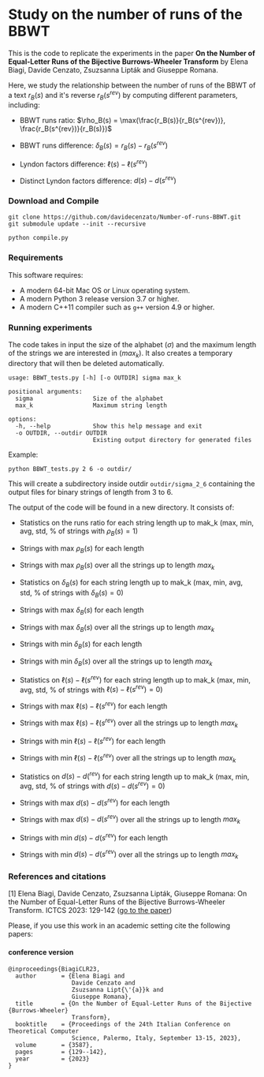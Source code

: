# Study on the number of runs of the BBWT

This is the code to replicate the experiments in the paper **On the Number of Equal-Letter Runs of the Bijective Burrows-Wheeler
Transform** by Elena Biagi, Davide Cenzato, Zsuzsanna Lipták and Giuseppe Romana.

Here, we study the relationship between the number of runs of the BBWT of a text $r_B(s)$ and it's reverse $r_B(s^{rev})$ by computing different parameters, including:
- BBWT runs ratio: $\rho_B(s) = \max(\frac{r_B(s)}{r_B(s^{rev})}, \frac{r_B(s^{rev})}{r_B(s)})$
* BBWT runs difference: $\delta_B(s) = r_B(s) - r_B(s^{rev})$
+ Lyndon factors difference: $\ell(s)-\ell(s^{rev})$
- Distinct Lyndon factors difference: $d(s)-d(s^{rev})$

### Download and Compile

```console
git clone https://github.com/davidecenzato/Number-of-runs-BBWT.git
git submodule update --init --recursive

python compile.py
```

### Requirements

This software requires:
* A modern 64-bit Mac OS or Linux operating system.
* A modern Python 3 release version 3.7 or higher.
* A modern C++11 compiler such as `g++` version 4.9 or higher.

### Running experiments
The code takes in input the size of the alphabet ($\sigma$) and the maximum length of the strings we are interested in ($max_k$).
It also creates a temporary directory that will then be deleted automatically.
```
usage: BBWT_tests.py [-h] [-o OUTDIR] sigma max_k

positional arguments:
  sigma                 Size of the alphabet
  max_k                 Maximum string length

options:
  -h, --help            Show this help message and exit
  -o OUTDIR, --outdir OUTDIR
                        Existing output directory for generated files
```
Example:
``` console
python BBWT_tests.py 2 6 -o outdir/
```
This will create a subdirectory inside outdir ``` outdir/sigma_2_6 ``` containing the output files for binary strings of length from 3 to 6. 


The output of the code will be found in a new directory. It consists of:
- Statistics on the runs ratio for each string length up to mak_k (max, min, avg, std, % of strings with $\rho_B(s)=1$)
* Strings with max $\rho_B(s)$ for each length
+ Strings with max $\rho_B(s)$ over all the strings up to length $max_k$
- Statistics on $\delta_B(s)$ for each string length up to mak_k (max, min, avg, std, % of strings with $\delta_B(s)=0$)
* Strings with max $\delta_B(s)$ for each length
+ Strings with max $\delta_B(s)$ over all the strings up to length $max_k$
- Strings with min $\delta_B(s)$ for each length
* Strings with min $\delta_B(s)$ over all the strings up to length $max_k$

- Statistics on $\ell(s)-\ell(s^{rev})$ for each string length up to mak_k (max, min, avg, std, % of strings with $\ell(s)-\ell(s^{rev})=0$)
* Strings with max $\ell(s)-\ell(s^{rev})$ for each length
+ Strings with max $\ell(s)-\ell(s^{rev})$ over all the strings up to length $max_k$
- Strings with min $\ell(s)-\ell(s^{rev})$ for each length
* Strings with min $\ell(s)-\ell(s^{rev})$ over all the strings up to length $max_k$

- Statistics on $d(s)-d(^{rev})$ for each string length up to mak_k (max, min, avg, std, % of strings with $d(s)-d(s^{rev})=0$)
* Strings with max $d(s)-d(s^{rev})$ for each length
+ Strings with max $d(s)-d(s^{rev})$ over all the strings up to length $max_k$
- Strings with min $d(s)-d(s^{rev})$ for each length
* Strings with min $d(s)-d(s^{rev})$ over all the strings up to length $max_k$

### References and citations

[1] Elena Biagi, Davide Cenzato, Zsuzsanna Lipták, Giuseppe Romana: On the Number of Equal-Letter Runs of the Bijective Burrows-Wheeler Transform. ICTCS 2023: 129-142 ([go to the paper](https://ceur-ws.org/Vol-3587/4564.pdf))

Please, if you use this work in an academic setting cite the following papers:

#### conference version
    @inproceedings{BiagiCLR23,
      author       = {Elena Biagi and
                      Davide Cenzato and
                      Zsuzsanna Lipt{\'{a}}k and
                      Giuseppe Romana},
      title        = {On the Number of Equal-Letter Runs of the Bijective {Burrows-Wheeler}
                      Transform},
      booktitle    = {Proceedings of the 24th Italian Conference on Theoretical Computer
                      Science, Palermo, Italy, September 13-15, 2023},
      volume       = {3587},
      pages        = {129--142},
      year         = {2023}
    }
